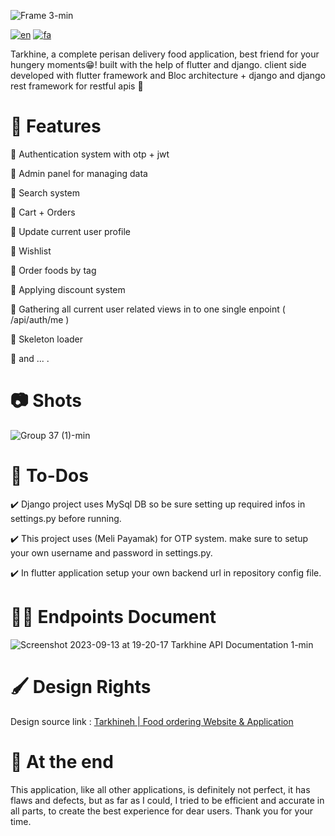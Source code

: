![Frame 3-min](https://github.com/YOUSSSOF/Tarkhine/assets/93007857/513efcc3-618b-4be9-bfc9-900d749f4277)


[![en](https://img.shields.io/badge/lang-en-red.svg)](https://github.com/YOUSSSOF/Tarkhine/blob/master/README.md)
[![fa](https://img.shields.io/badge/lang-fa-yellow.svg)](https://github.com/YOUSSSOF/Tarkhine/blob/master/README.fa.md)

Tarkhine, a complete perisan delivery food application, best friend for your hungery moments😁! built with the help of flutter and django. client side developed with flutter framework and Bloc architecture + django and django rest framework for restful apis 🚀


# 🧛 Features

📌 Authentication system with otp + jwt

📌 Admin panel for managing data

📌 Search system

📌 Cart + Orders

📌 Update current user profile

📌 Wishlist

📌 Order foods by tag

📌 Applying discount system

📌 Gathering all current user related views in to one single enpoint ( /api/auth/me )

📌 Skeleton loader

📌 and ... .

# 📷 Shots
![Group 37 (1)-min](https://github.com/YOUSSSOF/Tarkhine/assets/93007857/b6c4a021-0b1d-4109-a57b-18946d6568a5)


# 🎯 To-Dos
✔️ Django project uses MySql DB so be sure setting up required infos in settings.py before running.

✔️ This project uses (Meli Payamak) for OTP system. make sure to setup your own username and password in settings.py.

✔️ In flutter application setup your own backend url in repository config file.


# 👨‍💻 Endpoints Document
![Screenshot 2023-09-13 at 19-20-17 Tarkhine API Documentation 1-min](https://github.com/YOUSSSOF/Tarkhine/assets/93007857/c7b8a794-6fca-4185-87a1-447caf558185)


# 🖌️ Design Rights
Design source link : <a href="https://www.figma.com/community/file/1231631272542945983/Tarkhineh-%7C-Food-ordering-Website-%26-Application">Tarkhineh | Food ordering Website & Application<a/>

# 🎤 At the end
This application, like all other applications, is definitely not perfect, it has flaws and defects, but as far as I could, I tried to be efficient and accurate in all parts, to create the best experience for dear users. Thank you for your time.
